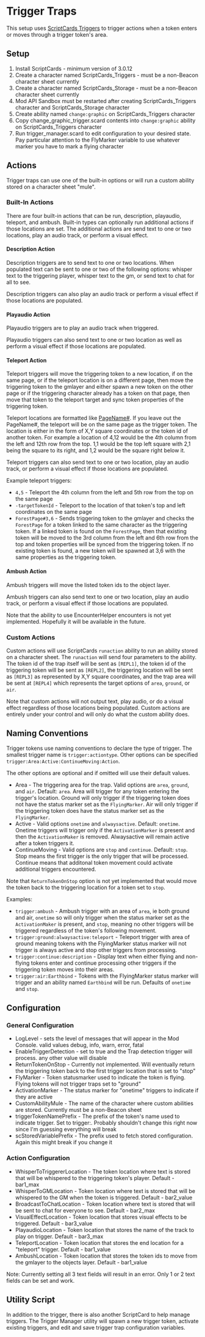 # Trigger Traps

This setup uses [ScriptCards Triggers](https://wiki.roll20.net/Script:ScriptCards#Triggers) to trigger actions when a token enters or moves through a trigger token's area.

## Setup

1. Install ScriptCards - minimum version of 3.0.12
2. Create a character named ScriptCards_Triggers - must be a non-Beacon character sheet currently
3. Create a character named ScriptCards_Storage - must be a non-Beacon character sheet currently
4. Mod API Sandbox must be restarted after creating ScriptCards_Triggers character and ScriptCards_Storage character
5. Create ability named `change:graphic` on ScriptCards_Triggers character
6. Copy change_graphic_trigger.scard contents into `change:graphic` ability on ScriptCards_Triggers character
7. Run trigger_manager.scard to edit configuration to your desired state. Pay particular attention to the FlyMarker variable to use whatever marker you have to mark a flying character

## Actions

Trigger traps can use one of the built-in options or will run a custom ability stored on a character sheet "mule".

### Built-In Actions

There are four built-in actions that can be run, description, playaudio, teleport, and ambush. Built-in types can optionally run additional actions if those locations are set. The additional actions are send text to one or two locations, play an audio track, or perform a visual effect.

#### Description Action

Description triggers are to send text to one or two locations. When populated text can be sent to one or two of the following options: whisper text to the triggering player, whisper text to the gm, or send text to chat for all to see.

Description triggers can also play an audio track or perform a visual effect if those locations are populated.

#### Playaudio Action

Playaudio triggers are to play an audio track when triggered.

Playaudio triggers can also send text to one or two location as well as perform a visual effect if those locations are populated.

#### Teleport Action

Teleport triggers will move the triggering token to a new location, if on the same page, or if the teleport location is on a different page, then move the triggering token to the gmlayer and either spawn a new token on the other page or if the triggering character already has a token on that page, then move that token to the teleport target and sync token properties of the triggering token.

Teleport locations are formatted like [PageName#](X,Y|target_token_id). If you leave out the PageName#, the teleport will be on the same page as the trigger token. The location is either in the form of X,Y square coordinates or the token id of another token. For example a location of 4,12 would be the 4th column from the left and 12th row from the top. 1,1 would be the top left square with 2,1 being the square to its right, and 1,2 would be the square right below it.

Teleport triggers can also send text to one or two location, play an audio track, or perform a visual effect if those locations are populated.

Example teleport triggers:
* `4,5` - Teleport the 4th column from the left and 5th row from the top on the same page
* `-targetTokenId` - Teleport to the location of that token's top and left coordinates on the same page
* `ForestPage#3,6` - Sends triggering token to the gmlayer and checks the `ForestPage` for a token linked to the same character as the triggering token. If a linked token is found on the `ForestPage`, then that existing token will be moved to the 3rd column from the left and 6th row from the top and token properties will be synced from the triggering token. If no existing token is found, a new token will be spawned at 3,6 with the same properties as the triggering token.

#### Ambush Action

Ambush triggers will move the listed token ids to the object layer.

Ambush triggers can also send text to one or two location, play an audio track, or perform a visual effect if those locations are populated.

Note that the ability to use EncounterHelper encounters is not yet implemented. Hopefully it will be available in the future.

### Custom Actions

Custom actions will use ScriptCards `runaction` ability to run an ability stored on a character sheet. The `runaction` will send four parameters to the ability. The token id of the trap itself will be sent as `[REPL1]`, the token id of the triggering token will be sent as `[REPL2]`, the triggering location will be sent as `[REPL3]` as represented by X,Y square coordinates, and the trap area will be sent at `[REPL4]` which represents the target options of `area`, `ground`, or `air`.

Note that custom actions will not output text, play audio, or do a visual effect regardless of those locations being populated. Custom actions are entirely under your control and will only do what the custom ability does.

## Naming Conventions

Trigger tokens use naming conventions to declare the type of trigger. The smallest trigger name is `trigger:actiontype`. Other options can be specified `trigger:Area:Active:ContinueMoving:Action`.

The other options are optional and if omitted will use their default values.

* Area - The triggering area for the trap. Valid options are `area`, `ground`, and `air`. Default: `area`. Area will trigger for any token entering the trigger's location. Ground will only trigger if the triggering token does not have the status marker set as the `FlyingMarker`. Air will only trigger if the triggering token does have the status marker set as the `FlyingMarker`.
* Active - Valid options `onetime` and `alwaysactive`. Default: `onetime`. Onetime triggers will trigger only if the `ActivationMarker` is present and then the `ActivationMaker` is removed. Alwaysactive will remain active after a token triggers it. 
* ContinueMoving - Valid options are `stop` and `continue`. Default: `stop`. Stop means the first trigger is the only trigger that will be processed. Continue means that additonal token movement could activate additional triggers encountered.

Note that `ReturnTokenOnStop` option is not yet implemented that would move the token back to the triggering location for a token set to `stop`.

Examples:
* `trigger:ambush` - Ambush trigger with an area of `area`, ie both ground and air, `onetime` so will only trigger when the status marker set as the `ActivationMaker` is present, and `stop`, meaning no other triggers will be triggered regardless of the token's following movement.
* `trigger:ground:alwaysactive:teleport` - Teleport trigger with area of ground meaning tokens with the FlyingMarker status marker will not trigger is always active and stop other triggers from processing.
* `trigger:continue:description` - Display text when either flying and non-flying tokens enter and continue processing other triggers if the triggering token moves into their areas.
* `trigger:air:Earthbind` - Tokens with the FlyingMarker status marker will trigger and an ability named `Earthbind` will be run. Defaults of `onetime` and `stop`.

## Configuration

### General Configuration

* LogLevel - sets the level of messages that will appear in the Mod Console. valid values debug, info, warn, error, fatal
* EnableTriggerDetection - set to true and the Trap detection trigger will process. any other value will disable
* ReturnTokenOnStop - Currently not implemented. Will eventually return the triggering token back to the first trigger location that is set to "stop"
* FlyMarker - Token statusmarker used to indicate the token is flying. Flying tokens will not trigger traps set to "ground"
* ActivationMarker - The status marker for "onetime" triggers to indicate if they are active
* CustomAbilityMule - The name of the character where custom abilities are stored. Currently must be a non-Beacon sheet
* triggerTokenNamePrefix - The prefix of the token's name used to indicate trigger. Set to trigger:. Probably shouldn't change this right now since I'm guessing everything will break
* scStoredVariablePrefix - The prefix used to fetch stored configuration. Again this might break if you change it

### Action Configuration

* WhisperToTriggererLocation - The token location where text is stored that will be whispered to the triggering token's player. Default - bar1_max
* WhisperToGMLocation - Token location where text is stored that will be whispered to the GM when the token is triggered. Default - bar2_value
* BroadcastToChatLocation - Token location where text is stored that will be sent to chat for everyone to see. Default - bar2_max
* VisualEffectLocation - Token location that stores visual effects to be triggered. Default - bar3_value
* PlayaudioLocation - Token location that stores the name of the track to play on trigger. Default - bar3_max
* TeleportLocation - Token location that stores the end location for a "teleport" trigger. Default - bar1_value
* AmbushLocation - Token location that stores the token ids to move from the gmlayer to the objects layer. Default - bar1_value

Note: Currently setting all 3 text fields will result in an error. Only 1 or 2 text fields can be set and work.

## Utility Script

In addition to the trigger, there is also another ScriptCard to help manage triggers. The Trigger Manager utility will spawn a new trigger token, activate existing triggers, and edit and save trigger trap configuration variables.
